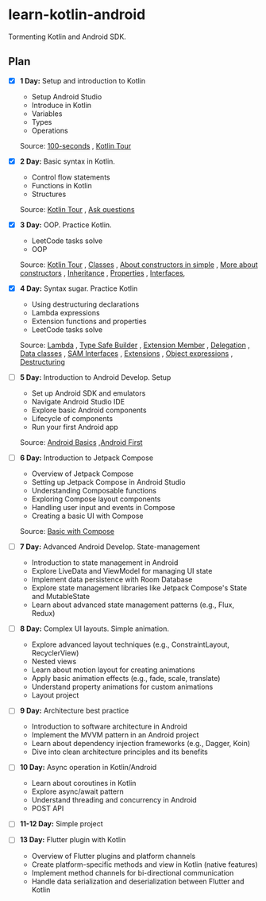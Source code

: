 # learn-kotlin-android

Tormenting Kotlin and Android SDK.

## Plan

- [x] **1 Day:** Setup and introduction to Kotlin
    - Setup Android Studio
    - Introduce in Kotlin
    - Variables
    - Types
    - Operations

  Source: [100-seconds](https://www.youtube.com/watch?v=xT8oP0wy-A0)
  , [Kotlin Tour](https://kotlinlang.org/docs/kotlin-tour-welcome.html)

- [x] **2 Day:** Basic syntax in Kotlin.
    - Control flow statements
    - Functions in Kotlin
    - Structures

  Source: [Kotlin Tour](https://kotlinlang.org/docs/kotlin-tour-collections.html)
  , [Ask questions](https://stackoverflow.com/)

- [x] **3 Day:** OOP. Practice Kotlin.
    - LeetCode tasks solve
    - OOP

  Source: [Kotlin Tour](https://kotlinlang.org/docs/kotlin-tour-classes.html)
  , [Classes](https://kotlinlang.org/docs/classes.html)
  , [About constructors in simple](https://www.baeldung.com/kotlin/constructors)
  , [More about constructors](https://www.programiz.com/kotlin-programming/constructors)
  , [Inheritance](https://kotlinlang.org/docs/inheritance.html)
  , [Properties](https://kotlinlang.org/docs/properties.html#late-initialized-properties-and-variables)
  , [Interfaces](https://kotlinlang.org/docs/interfaces.html),

- [x] **4 Day:** Syntax sugar. Practice Kotlin
    - Using destructuring declarations
    - Lambda expressions
    - Extension functions and properties
    - LeetCode tasks solve

  Source: [Lambda](https://kotlinlang.org/docs/lambdas.html#function-literals-with-receiver)
  , [Type Safe Builder](https://kotlinlang.org/docs/type-safe-builders.html)
  , [Extension Member](https://agrawalsuneet.github.io/blogs/extensions-as-members-kotlin/)
  , [Delegation](https://kotlinlang.org/docs/delegation.html)
  , [Data classes](https://kotlinlang.org/docs/data-classes.html)
  , [SAM Interfaces](https://kotlinlang.org/docs/fun-interfaces.html)
  , [Extensions](https://kotlinlang.org/docs/extensions.html)
  , [Object expressions](https://kotlinlang.org/docs/object-declarations.html)
  , [Destructuring](https://kotlinlang.org/docs/destructuring-declarations.html)

- [ ] **5 Day:** Introduction to Android Develop. Setup
    - Set up Android SDK and emulators
    - Navigate Android Studio IDE
    - Explore basic Android components
    - Lifecycle of components
    - Run your first Android app

  Source: [Android Basics](https://developer.android.com/courses/android-basics-kotlin/unit-1)
  ,[Android First](https://developer.android.com/kotlin/first)

- [ ] **6 Day:** Introduction to Jetpack Compose
    - Overview of Jetpack Compose
    - Setting up Jetpack Compose in Android Studio
    - Understanding Composable functions
    - Exploring Compose layout components
    - Handling user input and events in Compose
    - Creating a basic UI with Compose

    Source: [Basic with Compose](https://developer.android.com/courses/android-basics-compose/course)

- [ ] **7 Day:** Advanced Android Develop. State-management
    - Introduction to state management in Android
    - Explore LiveData and ViewModel for managing UI state
    - Implement data persistence with Room Database
    - Explore state management libraries like Jetpack Compose's State and MutableState
    - Learn about advanced state management patterns (e.g., Flux, Redux)

- [ ] **8 Day:** Complex UI layouts. Simple animation.
    - Explore advanced layout techniques (e.g., ConstraintLayout, RecyclerView)
    - Nested views
    - Learn about motion layout for creating animations
    - Apply basic animation effects (e.g., fade, scale, translate)
    - Understand property animations for custom animations
    - Layout project

- [ ] **9 Day:** Architecture best practice
    - Introduction to software architecture in Android
    - Implement the MVVM pattern in an Android project
    - Learn about dependency injection frameworks (e.g., Dagger, Koin)
    - Dive into clean architecture principles and its benefits

- [ ] **10 Day:** Async operation in Kotlin/Android
    - Learn about coroutines in Kotlin
    - Explore async/await pattern
    - Understand threading and concurrency in Android
    - POST API

- [ ] **11-12 Day:** Simple project

- [ ] **13 Day:** Flutter plugin with Kotlin
    - Overview of Flutter plugins and platform channels
    - Create platform-specific methods and view in Kotlin (native features)
    - Implement method channels for bi-directional communication
    - Handle data serialization and deserialization between Flutter and Kotlin
